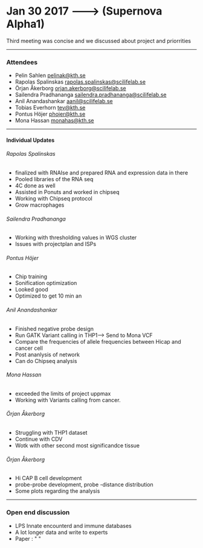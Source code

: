 # Jan 30 2017 ---> (Supernova Alpha1)

Third meeting was concise and we discussed about project and priorrities

___


### Attendees
* Pelin Sahlen pelinak@kth.se
* Rapolas Spalinskas rapolas.spalinskas@scilifelab.se
* Örjan Åkerborg orjan.akerborg@scilifelab.se
* Sailendra Pradhananga sailendra.pradhananga@scilifelab.se
* Anil Anandashankar aanil@scilifelab.se
* Tobias Everhorn tev@kth.se
* Pontus Höjer phojer@kth.se
* Mona Hassan monahas@kth.se
  
___

#### Individual Updates

###### Rapolas Spalinskas

* finalized with RNAIse and prepared RNA and expression data in there
* Pooled libraries of the RNA seq
* 4C done as well
* Assisted in Ponuts and worked in chipseq
* Working with Chipseq protocol
* Grow macrophages 

###### Sailendra Pradhananga 

* Working with thresholding values in WGS cluster 
* Issues with projectplan and ISPs

###### Pontus Höjer

* Chip training
* Sonification optimization
* Looked good 
* Optimized to get 10 min an

###### Anil Anandashankar

* Finished negative probe design
* Run GATK Variant calling in THP1--> Send to Mona VCF
* Compare the frequencies of allele frequencies between Hicap and cancer cell
* Post ananlysis of network
* Can do Chipseq analysis

###### Mona Hassan

* exceeded the limits of project uppmax 
*  Working with Variants calling from cancer.

###### Örjan Åkerborg

* Struggling with THP1 dataset
* Continue with CDV 
* Wotk with other second most significandce tissue

###### Örjan Åkerborg

*  Hi CAP B cell development 
* probe-probe development, probe -distance distribution
* Some plots regarding the analysis

___

### Open end discussion 
 
 * LPS Innate encounterd and immune databases
 *  A lot longer data and write to experts
 *  Paper : " "
